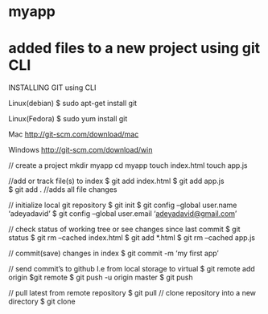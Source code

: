 # myapp
# added files to a new project using git CLI

INSTALLING GIT using CLI

Linux(debian)
$ sudo apt-get install git

Linux(Fedora)
$ sudo yum install git

Mac
http://git-scm.com/download/mac

Windows
http://git-scm.com/download/win

// create a project
mkdir myapp
cd myapp
touch index.html
touch app.js

//add or track file(s) to index
$ git add index.html 
$ git add app.js  
$ git add .  //adds all file changes

// initialize local git repository
$ git init 
$ git config –global user.name ‘adeyadavid’
$ git config –global user.email ‘adeyadavid@gmail.com’

// check status of working tree or see changes since last commit
$ git status 
$ git rm –cached index.html
$ git add *.html
$ git rm –cached app.js 

// commit(save) changes in index
$ git commit -m ‘my first app’

// send commit’s to github I.e from local storage to virtual
$ git remote add origin <copy paste Http url for repository created here>
$git remote
$ git push -u origin master
$ git push

// pull latest from remote repository
$ git pull 
// clone repository into a new directory
$ git clone <copy paste git url to be cloned here>
 
